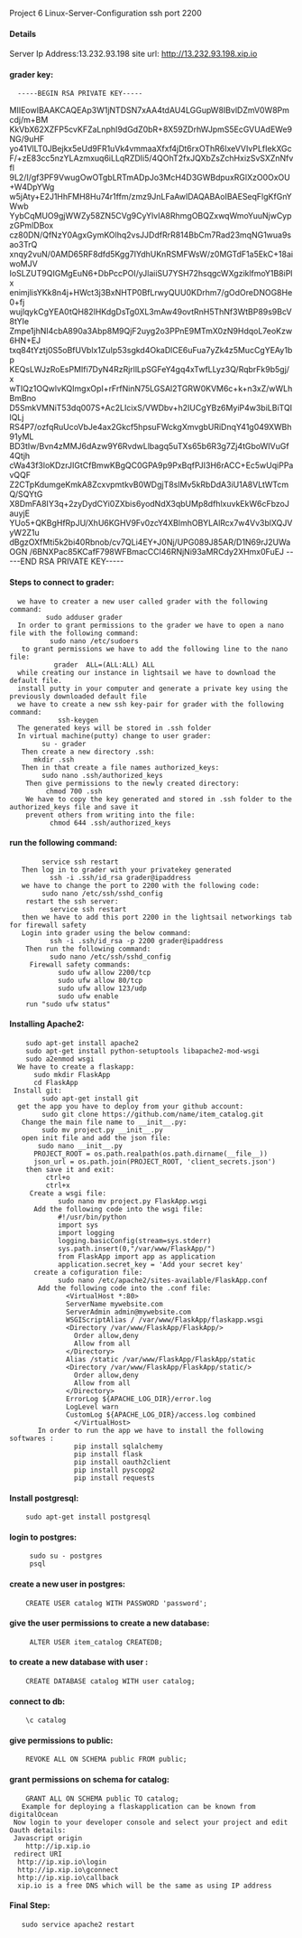 Project 6 Linux-Server-Configuration
ssh port 2200
#### Details
  Server Ip Address:13.232.93.198
  site url: http://13.232.93.198.xip.io
#### grader key:
      -----BEGIN RSA PRIVATE KEY-----
MIIEowIBAAKCAQEAp3W1jNTDSN7xAA4tdAU4LGGupW8IBvlDZmV0W8Pmcdj/m+BM
KkVbX62XZFP5cvKFZaLnphI9dGdZ0bR+8X59ZDrhWJpmS5EcGVUAdEWe9NG/9uHF
yo41VlLT0JBejkx5eUd9FR1uVk4vmmaaXfxf4jDt6rxOThR6IxeVVIvPLfIekXGc
F/+zE83cc5nzYLAzmxuq6iLLqRZDIi5/4QOhT2fxJQXbZsZchHxizSvSXZnNfvfl
9L2/I/gf3PF9VwugOwOTgbLRTmADpJo3McH4D3GWBdpuxRGlXzO0OxOU+W4DpYWg
w5jAty+E2J1HhFMH8Hu74r1ffm/zmz9JnLFaAwIDAQABAoIBAESeqFlgKfGnYWwb
YybCqMUO9gjWWZy58ZN5CVg9CyYlvIA8RhmgOBQZxwqWmoYuuNjwCypzGPmlDBox
cz80DN/QfNzY0AgxGymKOlhq2vsJJDdfRrR814BbCm7Rad23mqNG1wua9sao3TrQ
xnqy2vuN/0AMD65RF8dfd5Kgg7IYdhUKnRSMFWsW/z0MGTdF1a5EkC+18aiwoMJV
IoSLZUT9QIGMgEuN6+DbPccPOI/yJlaiiSU7YSH72hsqgcWXgziklfmoY1B8iPlx
enimjlisYKk8n4j+HWct3j3BxNHTP0BfLrwyQUU0KDrhm7/gOdOreDNOG8He0+fj
wujlqykCgYEA0tQH82lHKdgDsTg0XL3mAw49ovtRnH5ThNf3WtBP89s9BcV8tYIe
Zmpe1jhNI4cbA890a3Abp8M9QjF2uyg2o3PPnE9MTmX0zN9HdqoL7eoKzw6HN+EJ
txq84tYztj0S5oBfUVblx1ZuIp53sgkd4OkaDlCE6uFua7yZk4z5MucCgYEAy1bp
KEQsLWJzRoEsPMIfi7DyN4RzRjrllLpSGFeY4gq4xTwfLLyz3Q/RqbrFk9b5gj/x
wTIQz1OQwlvKQImgxOpI+rFrfNinN75LGSAl2TGRW0KVM6c+k+n3xZ/wWLhBmBno
D5SmkVMNiT53dq007S+Ac2LIcixS/VWDbv+h2IUCgYBz6MyiP4w3biLBiTQIlQLj
RS4P7/ozfqRuUcoVbJe4ax2Gkcf5hpsuFWckgXmvgbURiDnqY41g049XWBh91yML
BD3tIw/Bvn4zMMJ6dAzw9Y6RvdwLlbagq5uTXs65b6R3g7Zj4tGboWIVuGf4Qtjh
cWa43f3loKDzrJIGtCfBmwKBgQC0GPA9p9PxBqfPJI3H6rACC+Ec5wUqiPPavQQF
Z2CTpKdumgeKmkA8ZcxvpmtkvB0WDgjT8sIMv5kRbDdA3iU1A8VLtWTcmQ/SQYtG
X8DmFA8IY3q+2zyDydCYi0ZXbis6yodNdX3qbUMp8dfhlxuvkEkW6cFbzoJauyjE
YUo5+QKBgHfRpJU/XhU6KGHV9Fv0zcY4XBlmhOBYLAlRcx7w4Vv3blXQJVyW2Z1u
dBgzOXfMti5k2bi40Rbnob/cv7QLi4EY+J0Nj/UPG089J85AR/D1N69rJ2UWaOGN
/6BNXPac85KCafF798WFBmacCCl46RNjNi93aMRCdy2XHmx0FuEJ
-----END RSA PRIVATE KEY-----

#### Steps to connect to grader:
      we have to creater a new user called grader with the following command:
             sudo adduser grader
      In order to grant permissions to the grader we have to open a nano file with the following command:
              sudo nano /etc/sudoers
       to grant permissions we have to add the following line to the nano file:
               grader  ALL=(ALL:ALL) ALL
      while creating our instance in lightsail we have to download the default file.
      install putty in your computer and generate a private key using the previously downloaded default file
      we have to create a new ssh key-pair for grader with the following command:
                ssh-keygen
      The generated keys will be stored in .ssh folder
      In virtual machine(putty) change to user grader:
            su - grader
       Then create a new directory .ssh:
          mkdir .ssh
       Then in that create a file names authorized_keys:
            sudo nano .ssh/authorized_keys
        Then give permissions to the newly created directory:
             chmod 700 .ssh
        We have to copy the key generated and stored in .ssh folder to the authorized_keys file and save it
        prevent others from writing into the file:
              chmod 644 .ssh/authorized_keys
#### run the following command:
            service ssh restart
       Then log in to grader with your privatekey generated
              ssh -i .ssh/id_rsa grader@ipaddress
       we have to change the port to 2200 with the following code:
            sudo nano /etc/ssh/sshd_config
        restart the ssh server:
              service ssh restart
       then we have to add this port 2200 in the lightsail networkings tab for firewall safety
       Login into grader using the below command:
              ssh -i .ssh/id_rsa -p 2200 grader@ipaddress
        Then run the following command:
              sudo nano /etc/ssh/sshd_config
         Firewall safety commands:
                sudo ufw allow 2200/tcp
                sudo ufw allow 80/tcp
                sudo ufw allow 123/udp
                sudo ufw enable
        run "sudo ufw status"
#### Installing Apache2:
        sudo apt-get install apache2
        sudo apt-get install python-setuptools libapache2-mod-wsgi
        sudo a2enmod wsgi
      We have to create a flaskapp:
          sudo mkdir FlaskApp
          cd FlaskApp
     Install git:
            sudo apt-get install git
      get the app you have to deploy from your github account:
            sudo git clone https://github.com/name/item_catalog.git
       Change the main file name to __init__.py:
            sudo mv project.py __init__.py
       open init file and add the json file:
           sudo nano __init__.py
          PROJECT_ROOT = os.path.realpath(os.path.dirname(__file__))
          json_url = os.path.join(PROJECT_ROOT, 'client_secrets.json')
        then save it and exit:
             ctrl+o
             ctrl+x
         Create a wsgi file:
                sudo nano mv project.py FlaskApp.wsgi
          Add the following code into the wsgi file:
                #!/usr/bin/python
                import sys
                import logging
                logging.basicConfig(stream=sys.stderr)
                sys.path.insert(0,"/var/www/FlaskApp/")
                from FlaskApp import app as application
                application.secret_key = 'Add your secret key'
          create a cofiguration file:
                sudo nano /etc/apache2/sites-available/FlaskApp.conf
           Add the following code into the .conf file:
                  <VirtualHost *:80>
                  ServerName mywebsite.com
                  ServerAdmin admin@mywebsite.com
                  WSGIScriptAlias / /var/www/FlaskApp/flaskapp.wsgi
                  <Directory /var/www/FlaskApp/FlaskApp/>
                    Order allow,deny
                    Allow from all
                  </Directory>
                  Alias /static /var/www/FlaskApp/FlaskApp/static
                  <Directory /var/www/FlaskApp/FlaskApp/static/>
                    Order allow,deny
                    Allow from all
                  </Directory>
                  ErrorLog ${APACHE_LOG_DIR}/error.log
                  LogLevel warn
                  CustomLog ${APACHE_LOG_DIR}/access.log combined
                    </VirtualHost>
           In order to run the app we have to install the following softwares :
                    pip install sqlalchemy
                    pip install flask
                    pip install oauth2client
                    pip install pyscopg2
                    pip install requests
            
#### Install postgresql:
        sudo apt-get install postgresql
#### login to postgres:
         sudo su - postgres
         psql
#### create a new user in postgres:
        CREATE USER catalog WITH PASSWORD 'password';
#### give the user permissions to create a new database:
         ALTER USER item_catalog CREATEDB;
 #### to create a new database with user :
        CREATE DATABASE catalog WITH user catalog;
#### connect to db:
        \c catalog
#### give permissions to public:
        REVOKE ALL ON SCHEMA public FROM public;
#### grant permissions on schema for catalog:
        GRANT ALL ON SCHEMA public TO catalog;
       Example for deploying a flaskapplication can be known from digitalOcean
     Now login to your developer console and select your project and edit Oauth details:
     Javascript origin 
        http://ip.xip.io
     redirect URI
      http://ip.xip.io\login
      http://ip.xip.io\gconnect
      http://ip.xip.io\callback
      xip.io is a free DNS which will be the same as using IP address
#### Final Step:
       sudo service apache2 restart
  
